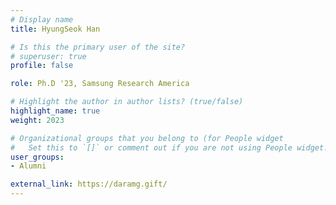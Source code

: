 ```yaml
---
# Display name
title: HyungSeok Han

# Is this the primary user of the site?
# superuser: true
profile: false

role: Ph.D '23, Samsung Research America

# Highlight the author in author lists? (true/false)
highlight_name: true
weight: 2023

# Organizational groups that you belong to (for People widget
#   Set this to `[]` or comment out if you are not using People widget.
user_groups:
- Alumni

external_link: https://daramg.gift/
---
```

